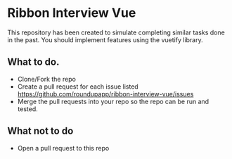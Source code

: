 # Ribbon Interview Vue

This repository has been created to simulate completing similar tasks done in the past. 
You should implement features using the vuetify library. 


## What to do.

* Clone/Fork the repo
* Create a pull request for each issue listed https://github.com/roundupapp/ribbon-interview-vue/issues
* Merge the pull requests into your repo so the repo can be run and tested.

## What not to do
* Open a pull request to this repo


